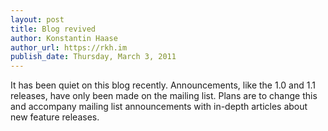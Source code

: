 ```yaml
---
layout: post
title: Blog revived
author: Konstantin Haase
author_url: https://rkh.im
publish_date: Thursday, March 3, 2011
---
```


It has been quiet on this blog recently. Announcements, like the 1.0 and 1.1
releases, have only been made on the mailing list. Plans are to change this and
accompany mailing list announcements with in-depth articles about new feature
releases.
